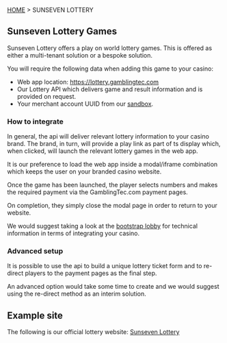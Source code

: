 [HOME](README.md) > SUNSEVEN LOTTERY

## Sunseven Lottery Games
Sunseven Lottery offers a play on world lottery games. This is offered as either a multi-tenant solution or a bespoke solution.

You will require the following data when adding this game to your casino:

* Web app location: https://lottery.gamblingtec.com
* Our Lottery API which delivers game and result information and is provided on request.
* Your merchant account UUID from our [sandbox](https://sandbox.gamblingtec.com).

### How to integrate
In general, the api will deliver relevant lottery information to your casino brand. The brand, in turn, will provide a play link as part of
ts display which, when clicked, will launch the relevant lottery games in the web app.

It is our preference to load the web app inside a modal/iframe combination which keeps the user on your branded casino website.

Once the game has been launched, the player selects numbers and makes the required payment via the GamblingTec.com payment pages.

On completion, they simply close the modal page in order to return to your website.

We would suggest taking a look at the [bootstrap lobby](https://github.com/sunsevennv/gamblingtec-code-samples/tree/master/lobby-bootstrap)
for technical information in terms of integrating your casino.

### Advanced setup
It is possible to use the api to build a unique lottery ticket form and to re-direct players to the payment pages as the final step.

An advanced option would take some time to create and we would suggest using the re-direct method as an interim solution.

## Example site
The following is our official lottery website: [Sunseven Lottery](https://www.sun7lottery.com)
